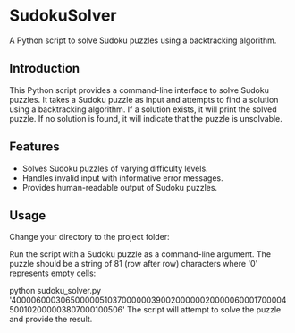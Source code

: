 # SudokuSolver

A Python script to solve Sudoku puzzles using a backtracking algorithm.


## Introduction

This Python script provides a command-line interface to solve Sudoku puzzles. It takes a Sudoku puzzle as input and attempts to find a solution using a backtracking algorithm. If a solution exists, it will print the solved puzzle. If no solution is found, it will indicate that the puzzle is unsolvable.

## Features

- Solves Sudoku puzzles of varying difficulty levels.
- Handles invalid input with informative error messages.
- Provides human-readable output of Sudoku puzzles.

## Usage

Change your directory to the project folder:

Run the script with a Sudoku puzzle as a command-line argument. The puzzle should be a string of 81 (row after row) characters where '0' represents empty cells:

python sudoku_solver.py '400006000306500000510370000003900200000020000060001700004500102000003807000100506'
The script will attempt to solve the puzzle and provide the result.
